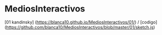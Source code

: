 # MediosInteractivos 
[01 kandinsky] (https://blanca10.github.io/MediosInteractivos/01/) / 
[codigo] (https://github.com/blanca10/MediosInteractivos/blob/master/01/sketch.js)
